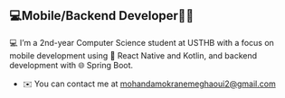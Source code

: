 ## 💻Mobile/Backend Developer🧑‍🎨

💻 I’m a 2nd-year Computer Science student at USTHB with a focus on mobile development using 📱 React Native and Kotlin, and backend development with 🌐 Spring Boot.

- ✉️  You can contact me at mohandamokranemeghaoui2@gmail.com

<!--
**mohanddo/mohanddo** is a ✨ _special_ ✨ repository because its `README.md` (this file) appears on your GitHub profile.

Here are some ideas to get you started:

- 🔭 I’m currently working on ...
- 🌱 I’m currently learning ...
- 👯 I’m looking to collaborate on ...
- 🤔 I’m looking for help with ...
- 💬 Ask me about ...
- 📫 How to reach me: ...
- 😄 Pronouns: ...
- ⚡ Fun fact: ...
-->
